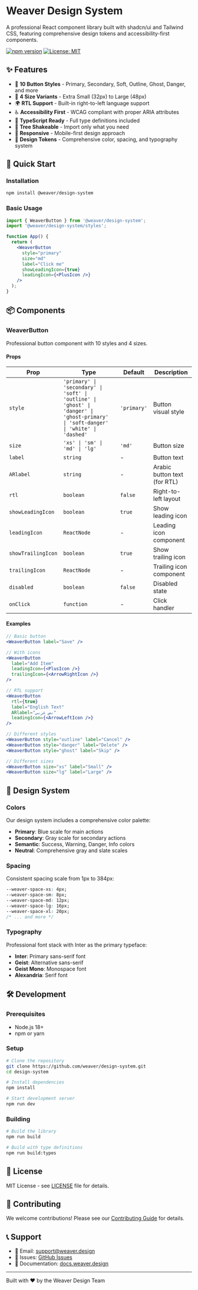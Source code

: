 # Weaver Design System

A professional React component library built with shadcn/ui and Tailwind CSS, featuring comprehensive design tokens and accessibility-first components.

[![npm version](https://badge.fury.io/js/%40weaver%2Fdesign-system.svg)](https://badge.fury.io/js/%40weaver%2Fdesign-system)
[![License: MIT](https://img.shields.io/badge/License-MIT-yellow.svg)](https://opensource.org/licenses/MIT)

## ✨ Features

- 🎨 **10 Button Styles** - Primary, Secondary, Soft, Outline, Ghost, Danger, and more
- 📏 **4 Size Variants** - Extra Small (32px) to Large (48px)
- 🌍 **RTL Support** - Built-in right-to-left language support
- ♿ **Accessibility First** - WCAG compliant with proper ARIA attributes
- 🎯 **TypeScript Ready** - Full type definitions included
- 🚀 **Tree Shakeable** - Import only what you need
- 📱 **Responsive** - Mobile-first design approach
- 🎨 **Design Tokens** - Comprehensive color, spacing, and typography system

## 🚀 Quick Start

### Installation

```bash
npm install @weaver/design-system
```

### Basic Usage

```jsx
import { WeaverButton } from '@weaver/design-system';
import '@weaver/design-system/styles';

function App() {
  return (
    <WeaverButton 
      style="primary" 
      size="md" 
      label="Click me"
      showLeadingIcon={true}
      leadingIcon={<PlusIcon />}
    />
  );
}
```

## 📦 Components

### WeaverButton

Professional button component with 10 styles and 4 sizes.

#### Props

| Prop | Type | Default | Description |
|------|------|---------|-------------|
| `style` | `'primary' \| 'secondary' \| 'soft' \| 'outline' \| 'ghost' \| 'danger' \| 'ghost-primary' \| 'soft-danger' \| 'white' \| 'dashed'` | `'primary'` | Button visual style |
| `size` | `'xs' \| 'sm' \| 'md' \| 'lg'` | `'md'` | Button size |
| `label` | `string` | - | Button text |
| `ARlabel` | `string` | - | Arabic button text (for RTL) |
| `rtl` | `boolean` | `false` | Right-to-left layout |
| `showLeadingIcon` | `boolean` | `true` | Show leading icon |
| `leadingIcon` | `ReactNode` | - | Leading icon component |
| `showTrailingIcon` | `boolean` | `true` | Show trailing icon |
| `trailingIcon` | `ReactNode` | - | Trailing icon component |
| `disabled` | `boolean` | `false` | Disabled state |
| `onClick` | `function` | - | Click handler |

#### Examples

```jsx
// Basic button
<WeaverButton label="Save" />

// With icons
<WeaverButton 
  label="Add Item" 
  leadingIcon={<PlusIcon />}
  trailingIcon={<ArrowRightIcon />}
/>

// RTL support
<WeaverButton 
  rtl={true}
  label="English Text"
  ARlabel="نص عربي"
  leadingIcon={<ArrowLeftIcon />}
/>

// Different styles
<WeaverButton style="outline" label="Cancel" />
<WeaverButton style="danger" label="Delete" />
<WeaverButton style="ghost" label="Skip" />

// Different sizes
<WeaverButton size="xs" label="Small" />
<WeaverButton size="lg" label="Large" />
```

## 🎨 Design System

### Colors

Our design system includes a comprehensive color palette:

- **Primary**: Blue scale for main actions
- **Secondary**: Gray scale for secondary actions  
- **Semantic**: Success, Warning, Danger, Info colors
- **Neutral**: Comprehensive gray and slate scales

### Spacing

Consistent spacing scale from 1px to 384px:

```css
--weaver-space-xs: 4px;
--weaver-space-sm: 8px;
--weaver-space-md: 12px;
--weaver-space-lg: 16px;
--weaver-space-xl: 20px;
/* ... and more */
```

### Typography

Professional font stack with Inter as the primary typeface:

- **Inter**: Primary sans-serif font
- **Geist**: Alternative sans-serif
- **Geist Mono**: Monospace font
- **Alexandria**: Serif font

## 🛠 Development

### Prerequisites

- Node.js 18+
- npm or yarn

### Setup

```bash
# Clone the repository
git clone https://github.com/weaver/design-system.git
cd design-system

# Install dependencies
npm install

# Start development server
npm run dev
```

### Building

```bash
# Build the library
npm run build

# Build with type definitions
npm run build:types
```

## 📄 License

MIT License - see [LICENSE](LICENSE) file for details.

## 🤝 Contributing

We welcome contributions! Please see our [Contributing Guide](CONTRIBUTING.md) for details.

## 📞 Support

- 📧 Email: support@weaver.design
- 🐛 Issues: [GitHub Issues](https://github.com/weaver/design-system/issues)
- 📖 Documentation: [docs.weaver.design](https://docs.weaver.design)

---

Built with ❤️ by the Weaver Design Team